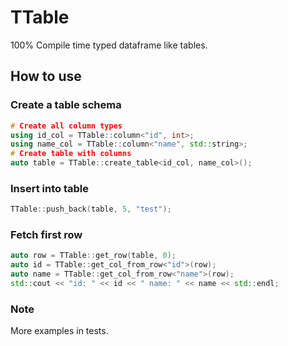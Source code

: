 # TTable
100% Compile time typed dataframe like tables.

## How to use

### Create a table schema
```c++
# Create all column types
using id_col = TTable::column<"id", int>;
using name_col = TTable::column<"name", std::string>;
# Create table with columns
auto table = TTable::create_table<id_col, name_col>();
```

### Insert into table

```c++
TTable::push_back(table, 5, "test");
```

### Fetch first row
```c++
auto row = TTable::get_row(table, 0);
auto id = TTable::get_col_from_row<"id">(row);
auto name = TTable::get_col_from_row<"name">(row);
std::cout << "id: " << id << " name: " << name << std::endl;
```

### Note

More examples in tests.
